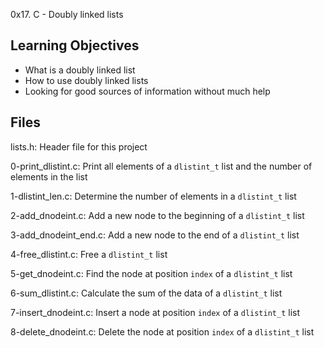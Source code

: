0x17. C - Doubly linked lists

## Learning Objectives
* What is a doubly linked list
* How to use doubly linked lists
* Looking for good sources of information without much help

## Files
lists.h:
	Header file for this project

0-print_dlistint.c:
	Print all elements of a `dlistint_t` list and the number of elements in the list

1-dlistint_len.c:
	Determine the number of elements in a `dlistint_t` list

2-add_dnodeint.c:
	Add a new node to the beginning of a `dlistint_t` list

3-add_dnodeint_end.c:
	Add a new node to the end of a `dlistint_t` list

4-free_dlistint.c:
	Free a `dlistint_t` list

5-get_dnodeint.c:
	Find the node at position `index` of a `dlistint_t` list

6-sum_dlistint.c:
	Calculate the sum of the data of a `dlistint_t` list

7-insert_dnodeint.c:
	Insert a node at position `index` of a `dlistint_t` list

8-delete_dnodeint.c:
	Delete the node at position `index` of a `dlistint_t` list